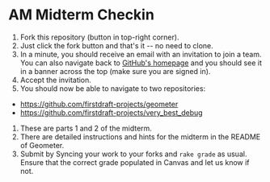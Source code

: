# AM Midterm Checkin

 1. Fork this repository (button in top-right corner).
 1. Just click the fork button and that's it -- no need to clone.
 1. In a minute, you should receive an email with an invitation to join a team. You can also navigate back to [GitHub's homepage](https://github.com/) and you should see it in a banner across the top (make sure you are signed in).
 1. Accept the invitation.
 1. You should now be able to navigate to two repositories:
   - https://github.com/firstdraft-projects/geometer
   - https://github.com/firstdraft-projects/very_best_debug
 1. These are parts 1 and 2 of the midterm.
 1. There are detailed instructions and hints for the midterm in the README of Geometer.
 1. Submit by Syncing your work to your forks and `rake grade` as usual. Ensure that the correct grade populated in Canvas and let us know if not.
